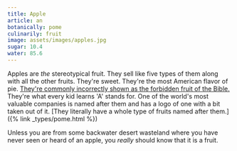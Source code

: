 ```yaml
---
title: Apple
article: an
botanically: pome
culinarily: fruit
image: assets/images/apples.jpg
sugar: 10.4
water: 85.6
---
```

Apples are *the* stereotypical fruit. They sell like five types of them along with all the other fruits. They're sweet. They're the most American flavor of pie. [They're commonly incorrectly shown as the forbidden fruit of the Bible.](https://answersingenesis.org/bible-characters/adam-and-eve/was-the-forbidden-fruit-an-apple/) They're what every kid learns 'A' stands for. One of the world's most valuable companies is named after them and has a logo of one with a bit taken out of it. [They literally have a whole type of fruits named after them.]({% link _types/pome.html %})

Unless you are from some backwater desert wasteland where you have never seen or heard of an apple, you *really* should know that it is a fruit.